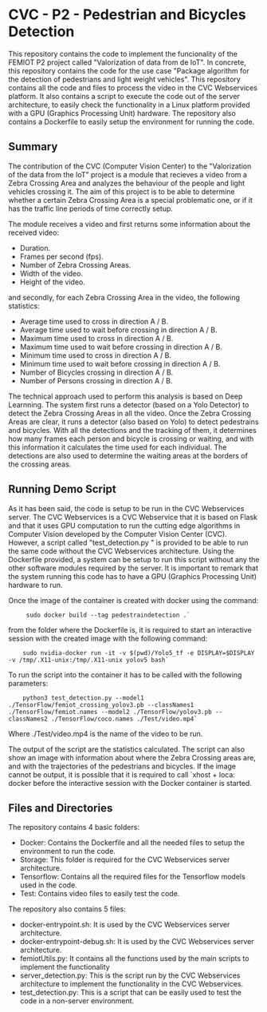 # CVC - P2 - Pedestrian and Bicycles Detection

This repository contains the code to implement the funcionality of the FEMIOT P2 project called "Valorization of data from de IoT". In concrete, this repository contains the code for the use case "Package algorithm for the detection of pedestrians and light weight vehicles".
This repository contains all the code and files to process the video in the CVC Webservices platform. It also contains a script to execute the code out of the server architecture, to easily check the functionality in a Linux platform provided with a GPU (Graphics Processing Unit) hardware.
The repository also contains a Dockerfile to easily setup the environment for running the code.

## Summary
The contribution of the CVC (Computer Vision Center) to the "Valorization of the data from the IoT" project is a module that recieves a video from a Zebra Crossing Area and analyzes the behaviour of the people and light vehicles crossing it. The aim of this project is to be able to determine whether a certain Zebra Crossing Area is a special problematic one, or if it has the traffic line periods of time correctly setup.

The module receives a video and first returns some information about the received video:
 - Duration.
 - Frames per second (fps).
 - Number of Zebra Crossing Areas.
 - Width of the video.
 - Height of the video.

 and secondly, for each Zebra Crossing Area in the video, the following statistics:

 - Average time used to cross in direction A / B.
 - Average time used to wait before crossing in direction A / B.
 - Maximum time used to cross in direction A / B.
 - Maximum time used to wait before crossing in direction A / B.
 - Minimum time used to cross in direction A / B.
 - Minimum time used to wait before crossing in direction A / B.
 - Number of Bicycles crossing in direction A / B.
 - Number of Persons crossing in direction A / B.

The technical approach used to perform this analysis is based on Deep Learnning.
The system first runs a detector (based on a Yolo Detector) to detect the Zebra Crossing Areas in all the video. Once the Zebra Crossing Areas are clear, it runs a detector (also based on Yolo) to detect pedestrains and bicycles. With all the detections and the tracking of them, it determines how many frames each person and bicycle is crossing or waiting, and with this information it calculates the time used for each individual. The detections are also used to determine the waiting areas at the borders of the crossing areas.

## Running Demo Script
As it has been said, the code is setup to be run in the CVC Webservices server. The CVC Webservices is a CVC Webservice that it is based on Flask and that it uses GPU computation to run the cutting edge algorithms in Computer Vision developed by the Computer Vision Center (CVC).
However, a script called "test_detection.py " is provided to be able to run the same code without the CVC Webservices architecture. Using the Dockerfile provided, a system can be setup to run this script without any the other software modules required by the server. It is important to remark that the system running this code has to have a GPU (Graphics Processing Unit) hardware to run.

Once the image of the container is created with docker using the command:

	     sudo docker build --tag pedestraindetection .`
from the folder where the Dockerfile is, it is required to start an interactive session with the created image with the following command:

        sudo nvidia-docker run -it -v $(pwd)/Yolo5_tf -e DISPLAY=$DISPLAY -v /tmp/.X11-unix:/tmp/.X11-unix yolov5 bash` 

To run the script into the container it has to be called with the following parameters:

        python3 test_detection.py --model1 ./TensorFlow/femiot_crossing_yolov3.pb --classNames1 ./TensorFlow/femiot.names --model2 ./TensorFlow/yolov3.pb --classNames2 ./TensorFlow/coco.names ./Test/video.mp4` 

Where ./Test/video.mp4 is the name of the video to be run.

The output of the script are the statistics calculated. The script can also show an image with information about where the Zebra Crossing areas are, and with the trajectories of the pedestrians and bicycles.
If the image cannot be output, it is possible that it is required to call
`xhost + loca: docker
before the interactive session with the Docker container is started.

## Files and Directories
The repository contains 4 basic folders:

 - Docker: Contains the Dockerfile and all the needed files to setup the environment to run the code.
 - Storage: This folder is required for the CVC Webservices server architecture.
 - Tensorflow: Contains all the required files for the Tensorflow models used in the code.
 - Test: Contains video files to easily test the code.
 
 The repository also contains 5 files:
 - docker-entrypoint.sh: It is used by the CVC Webservices server architecture.
 - docker-entrypoint-debug.sh: It is used by the CVC Webservices server architecture.
 - femiotUtils.py: It contains all the functions used by the main scripts to implement the functionality
 - server_detection.py: This is the script run by the CVC Webservices architecture to implement the functionality in the CVC Webservices.
 - test_detection.py: This is a script that can be easily used to test the code in a non-server environment.
